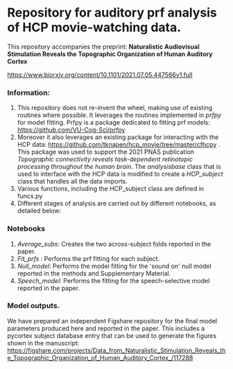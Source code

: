 # Repository for auditory prf analysis of HCP movie-watching data.

This repository accompanies the preprint: **Naturalistic Audiovisual Stimulation Reveals the Topographic Organization of Human Auditory Cortex**

https://www.biorxiv.org/content/10.1101/2021.07.05.447566v1.full

### Information:

1. This repository does not re-invent the wheel, making use of existing routines where possible. It leverages the routines implemented in *prfpy* for model fitting. Prfpy is a package dedicated to fitting prf models: https://github.com/VU-Cog-Sci/prfpy 
2. Moreover it also leverages an existing package for interacting with the HCP data: https://github.com/tknapen/hcp_movie/tree/master/cfhcpy . This package was used to support the 2021 PNAS publication *Topographic connectivity reveals task-dependent retinotopic processing throughout the human brain*. The *analysisbase* class that is used to interface with the HCP data is modified to create a *HCP_subject* class that handles all the data imports. 
3. Various functions, including the HCP_subject class are defined in funcs.py 
4. Different stages of analysis are carried out by different notebooks, as detailed below:

### Notebooks

1. *Average_subs*: Creates the two across-subject folds reported in the paper.
2. *Fit_prfs* : Performs the prf fitting for each subject.
3. *Null_model*: Performs the model fitting for the 'sound on' null model reported in the methods and Supplementary Material.
4. *Speech_model*: Performs the fitting for the speech-selective model reported in the paper. 

### Model outputs.

We have prepared an independent Figshare repository for the final model parameters produced here and reported in the paper. This includes a pycortex subject database entry that can be used to generate the figures shown in the manuscript: https://figshare.com/projects/Data_from_Naturalistic_Stimulation_Reveals_the_Topographic_Organization_of_Human_Auditory_Cortex_/117288


